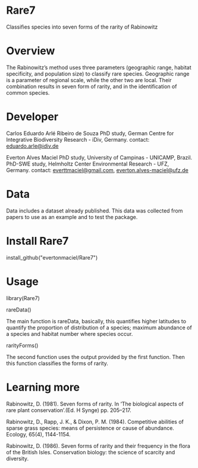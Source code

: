 # Rare7
Classifies species into seven forms of the rarity of Rabinowitz

# Overview
The Rabinowitz’s method uses three parameters (geographic range, habitat specificity, and population size) to classify rare species. Geographic range is a parameter of regional scale, while the other two are local. Their combination results in seven form of rarity, and in the identification of common species.

# Developer
Carlos Eduardo Arlé Ribeiro de Souza
PhD study, German Centre for Integrative Biodiversity Research - iDiv, Germany.
contact: <eduardo.arle@idiv.de>

Everton Alves Maciel
PhD study, University of Campinas - UNICAMP, Brazil.
PhD-SWE study, Helmholtz Center Environmental Research - UFZ, Germany.
contact: <everttmaciel@gmail.com>, <everton.alves-maciel@ufz.de>

# Data
Data includes a dataset already published. This data was collected from papers to use as an example and to test the package.

# Install Rare7
install_github("evertonmaciel/Rare7")

# Usage
library(Rare7)

rareData()

The main function is rareData, basically, this quantifies higher latitudes to quantify the proportion of distribution of a species; maximum abundance of a species and habitat number where species occur.

rarityForms()

The second function uses the output provided by the first function. Then this function classifies the forms of rarity.

# Learning more

Rabinowitz, D. (1981). Seven forms of rarity. In ‘The biological aspects of rare plant conservation’.(Ed. H Synge) pp. 205–217.

Rabinowitz, D., Rapp, J. K., & Dixon, P. M. (1984). Competitive abilities of sparse grass species: means of persistence or cause of abundance. Ecology, 65(4), 1144-1154.

Rabinowitz, D. (1986). Seven forms of rarity and their frequency in the flora of the British Isles. Conservation biology: the science of scarcity and diversity.






